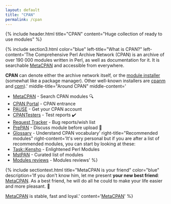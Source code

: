 ```yaml
---
layout: default
title: "CPAN"
permalink: /cpan
---
```


{% include header.html 
   title="CPAN" 
   content="Huge collection of ready to use modules"
%}

{% include section3.html 
   color="blue"
   left-title="What is CPAN?"
   left-content='The Comprehensive Perl Archive Network (CPAN) is an archive of over 190 000 modules written in Perl, as well as documentation for it. It is searchable [MetaCPAN](http://metacpan.org/) and accessible from everywhere. 

**CPAN** can denote either the archive network itself, or the [module installer](http://metacpan.org/module/CPAN) (somewhat like a package manager). Other well-known installers are [cpanm](https://metacpan.org/pod/App::cpanminus) and [cpm](https://metacpan.org/pod/App::cpm)).'
   middle-title="Around CPAN"
   middle-content=' 
* [MetaCPAN](http://metacpan.org) - Search CPAN modules :mag:
* [CPAN Portal](http://cpan.org) - CPAN entrance
* [PAUSE](https://pause.perl.org/pause/query) - Get your CPAN account 
* [CPANTesters](http://cpantesters.org) - Test reports :heavy_check_mark:
* [Request Tracker](http://rt.cpan.org) - Bug reports/wish list
* [PrePAN](http://prepan.org) - Discuss module before upload :speech_balloon:
* [Glossary](http://neilb.org/2015/09/05/cpan-glossary.html) - Understand CPAN vocabulary'
   right-title="Recommended modules"
   right-content='It\'s very personal but if you are after a list of recommended modules, you can start by looking at these: 
* [Task::Kensho](https://metacpan.org/pod/Task::Kensho) - Enlightened Perl Modules
* [MstPAN](http://blog.kablamo.org/2015/09/08/mstpan/) - Curated list of modules
* [Modules reviews](http://neilb.org/reviews/) - Modules reviews'
%}

{% include sectiontext.html 
  title="MetaCPAN is your friend"
  color="blue"
  description='If you don\'t know him, let me present **your new best friend**: [MetaCPAN](http://metacpan.org). As a best friend, he will do all he could to make your life easier and more pleasant. :massage:

[MetaCPAN](http://metacpan.org) is stable, fast and loyal.'
  content='<a class="button button-secondary" href="http://metacpan.org">MetaCPAN</a>'
%}

